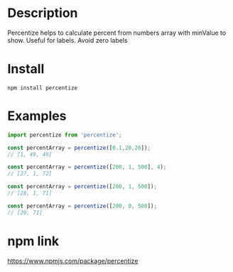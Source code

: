 
Description
===========

Percentize helps to calculate percent from numbers array
with minValue to show. Useful for labels. Avoid zero labels

Install
=======

`npm install percentize`

Examples
========

```javascript
import percentize from 'percentize';

const percentArray = percentize([0.1,20,20]);
// [1, 49, 49]

const percentArray = percentize([200, 1, 500], 4);
// [27, 1, 72]

const percentArray = percentize([200, 1, 500]);
// [28, 1, 71]

const percentArray = percentize([200, 0, 500]);
// [29, 71]

```

# npm link

https://www.npmjs.com/package/percentize
